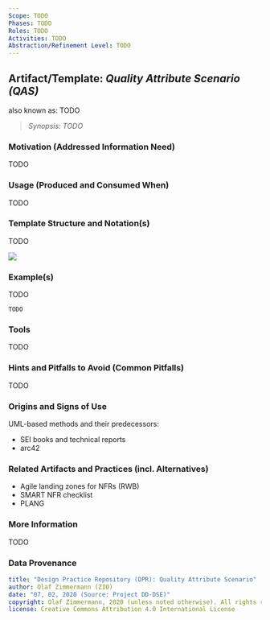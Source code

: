```yaml
---
Scope: TODO
Phases: TODO
Roles: TODO
Activities: TODO
Abstraction/Refinement Level: TODO
---
```


Artifact/Template: *Quality Attribute Scenario (QAS)*
-----------------------------------------------------
<!--Alternate names or candidate names) can be listed as "Also known as " here.-->
also known as: TODO

> *Synopsis: TODO*

### Motivation (Addressed Information Need) 
<!--Purpose -->
TODO


### Usage (Produced and Consumed When)
<!--AA/AS/AE, must identify the producing role and the target audience-->
TODO 


### Template Structure and Notation(s)
<!-- What to do, artifact to produce; minimum, medium maximum diligence/verbosity (?)-->  
TODO

![](/images/NN.png)


### Example(s)
<!-- Must be concrete, ideally give three ones, one for each verbosity/fidelity level basic, medium, full-->
TODO

~~~
TODO
~~~


### Tools
<!--From AA, should call out what one needs to be able to do on beginner, intermediate, advanced level; as a team -->
TODO


### Hints and Pitfalls to Avoid (Common Pitfalls)
<!--See ART, don’t overdo etc.-->
TODO


### Origins and Signs of Use
<!-- From PLOPs and from AA-->
UML-based methods and their predecessors:

* SEI books and technical reports
* arc42


### Related Artifacts and Practices (incl. Alternatives)
<!--in DPR/OLAF and elsewhere-->

* Agile landing zones for NFRs (RWB) 
* SMART NFR checklist
* PLANG


### More Information

TODO


### Data Provenance 

```yaml
title: "Design Practice Repository (DPR): Quality Attribute Scenario"
author: Olaf Zimmermann (ZIO)
date: "07, 02, 2020 (Source: Project DD-DSE)"
copyright: Olaf Zimmermann, 2020 (unless noted otherwise). All rights reserved.
license: Creative Commons Attribution 4.0 International License
```

<!--
# References
[C-99]: # (Comment: References will be added here automatically when using -bibliography option of pandoc command)
-->